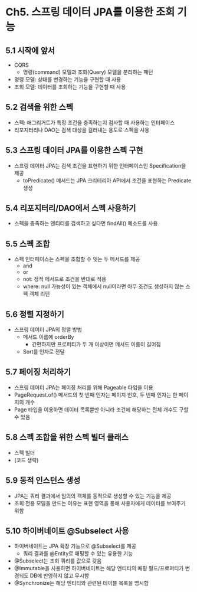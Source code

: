 # Ch5. 스프링 데이터 JPA를 이용한 조회 기능

## 5.1 시작에 앞서

- CQRS
    - 명령(command) 모델과 조회(Query) 모델을 분리하는 패턴
- 명령 모델: 상태를 변경하는 기능을 구현할 때 사용
- 조회 모델: 데이터를 조회하는 기능을 구현할 때 사용

## 5.2 검색을 위한 스펙

- 스펙: 애그리거트가 특정 조건을 충족하는지 검사할 때 사용하는 인터페이스
- 리포지터리나 DAO는 검색 대상을 걸러내는 용도로 스펙을 사용

## 5.3 스프링 데이터 JPA를 이용한 스펙 구현

- 스프링 데이터 JPA는 검색 조건을 표현하기 위한 인터페이스인 Specification을 제공
    - toPredicate() 메서드는 JPA 크리테리아 API에서 조건을 표현하는 Predicate 생성

## 5.4 리포지터리/DAO에서 스펙 사용하기

- 스펙을 충족하는 엔티티를 검색하고 싶다면 findAll() 메소드를 사용

## 5.5 스펙 조합

- 스펙 인터페이스는 스펙을 조합할 수 잇는 두 메서드를 제공
    - and
    - or
    - not: 정적 메서드로 조건을 반대로 적용
    - where: null 가능성이 있는 객체에서 null이라면 아무 조건도 생성하지 않는 스펙 객체 리턴

## 5.6 정렬 지정하기

- 스프링 데이터 JPA의 정렬 방법
    - 메서드 이름에 orderBy
        - 간편하지만 프로퍼티가 두 개 이상이면 메서드 이름이 길어짐
    - Sort를 인자로 전달

## 5.7 페이징 처리하기

- 스프링 데이터 JPA는 페이징 처리를 위해 Pageable 타입을 이용
- PageRequest.of() 메서드의 첫 번째 인자는 페이지 번호, 두 번째 인자는 한 페이지의 개수
- Page 타입을 이용하면 데이터 목록뿐만 아니라 조건에 해당하는 전체 개수도 구할 수 있음

## 5.8 스펙 조합을 위한 스펙 빌더 클래스

- 스펙 빌더
- (코드 생략)

## 5.9 동적 인스턴스 생성

- JPA는 쿼리 결과에서 임의의 객체를 동적으로 생성할 수 있는 기능을 제공
- 조회 전용 모델을 만드는 이유는 표현 영역을 통해 사용자에게 데이터를 보여주기 위함

## 5.10 하이버네이트 @Subselect 사용

- 하이버네이트는 JPA 확장 기능으로 @Subselect를 제공
    - 쿼리 결과를 @Entity로 매핑할 수 있는 유용한 기능
- @Subselect는 조회 쿼리를 값으로 갖음
- @Immutable을 사용하면 하이버네이트는 해당 엔티티의 매핑 필드/프로퍼티가 변경되도 DB에 반영하지 않고 무시함
- @Synchronize는 해당 엔티티와 관련된 테이블 목록을 명시함